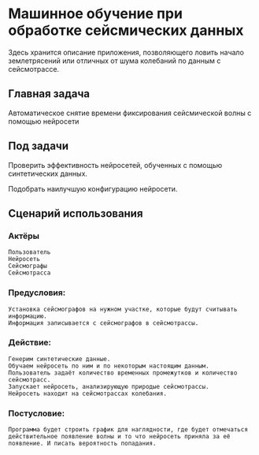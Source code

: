 # Машинное обучение при обработке сейсмических данных

Здесь хранится описание приложения, позволяющего ловить начало землетрясений или отличных от шума колебаний по данным с сейсмотрассе.

## Главная задача

  Автоматическое снятие времени фиксирования сейсмической волны с помощью нейросети

## Под задачи

  Проверить эффективность нейросетей, обученных с помощью синтетических данных.
  
  Подобрать наилучшую конфигурацию нейросети.

## Сценарий использования

  ### Актёры
  
    Пользователь
    Нейросеть
    Сейсмографы
    Сейсмотрасса
    
  ### Предусловия:
  
    Установка сейсмографов на нужном участке, которые будут считывать информацию.
    Информация записывается с сейсмографов в сейсмотрассы.
    
  ### Действие:
  
    Генерим синтетические данные.
    Обучаем нейросеть по ним и по некоторым настоящим данным.
    Пользователь задаёт количество временных промежутков и количество сейсмотрасс. 
    Запускает нейросеть, анализирующую природые сейсмотрассы.
    Нейросеть находит на сейсмотрассах колебания.
    
    
  ### Постусловие:
  
    Программа будет строить график для наглядности, где будет отмечаться действительное появление волны и то что нейросеть приняла за её появление. И писать вероятность попадания.
